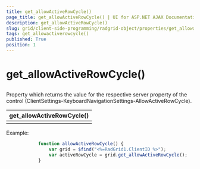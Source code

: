 ```yaml
---
title: get_allowActiveRowCycle()
page_title: get_allowActiveRowCycle() | UI for ASP.NET AJAX Documentation
description: get_allowActiveRowCycle()
slug: grid/client-side-programming/radgrid-object/properties/get_allowactiverowcycle()
tags: get_allowactiverowcycle()
published: True
position: 1
---
```


# get_allowActiveRowCycle()



## 

Property which returns the value for the respective server property of the control (ClientSettings-KeyboardNavigationSettings-AllowActiveRowCycle).


|  __get_allowActiveRowCycle()__  |
| ------ |
||

Example:

````JavaScript
	        function allowActiveRowCycle() {
	            var grid = $find("<%=RadGrid1.ClientID %>");
	            var activeRowCycle = grid.get_allowActiveRowCycle();
	        }
````


